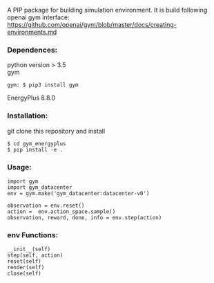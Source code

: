 A PIP package for building simulation environment. It is build following openai gym interface: https://github.com/openai/gym/blob/master/docs/creating-environments.md   

### Dependences:  
python version > 3.5  
gym  
```
gym: $ pip3 install gym  
```
EnergyPlus 8.8.0    

### Installation:  
git clone this repository and install  
```
$ cd gym_energyplus  
$ pip install -e .
```
### Usage:
```
import gym
import gym_datacenter
env = gym.make('gym_datacenter:datacenter-v0')  

observation = env.reset()  
action =  env.action_space.sample()   
observation, reward, done, info = env.step(action)  
```
### env Functions:  
```
__init__(self)  
step(self, action)  
reset(self)  
render(self)  
close(self)  
```
